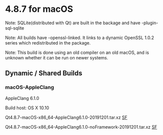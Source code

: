 # 4.8.7 for macOS

Note: SQLite(distributed with Qt) are built in the backage and have -plugin-sql-sqlite

Note: All builds have -openssl-linked. It links to a dynamic OpenSSL 1.0.2 series which redistributed in the package.

Note: This build is done using an old compiler on an old macOS, and is unknown whether it can be run on newer systems.

## Dynamic / Shared Builds

### macOS-AppleClang

AppleClang 6.1.0

Build host: OS X 10.10

Qt4.8.7-macOS-x86_64-AppleClang6.1.0-20191201.tar.xz [SF](https://sourceforge.net/projects/fsu0413-qtbuilds/files/Qt4.8/macOS-x86_64/Qt4.8.7-macOS-x86_64-AppleClang6.1.0-20191201.tar.xz)

Qt4.8.7-macOS-x86_64-AppleClang6.1.0-noFramework-20191201.tar.xz [SF](https://sourceforge.net/projects/fsu0413-qtbuilds/files/Qt4.8/macOS-x86_64/Qt4.8.7-macOS-x86_64-AppleClang6.1.0-noFramework-20191201.tar.xz)

